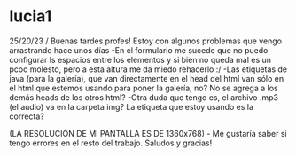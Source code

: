 # lucia1
25/20/23 / Buenas tardes profes! Estoy con algunos problemas que vengo arrastrando hace unos días
-En el formulario me sucede que no puedo configurar ls espacios entre los elementos y si bien no queda mal es un pcoo molesto, pero a esta altura me da miedo rehacerlo :/
-Las etiquetas de java (para la galería), que van directamente en el head del html van sólo en el html que estemos usando para poner la galería, no? No se agrega a los demás heads de los otros html?
-Otra duda que tengo es, el archivo .mp3 (el audio) va en la carpeta img? La etiqueta que estoy usando es la correcta?



(LA RESOLUCIÓN DE MI PANTALLA ES DE 1360x768) - Me gustaría saber si tengo errores en el resto del trabajo. Saludos y gracias!
